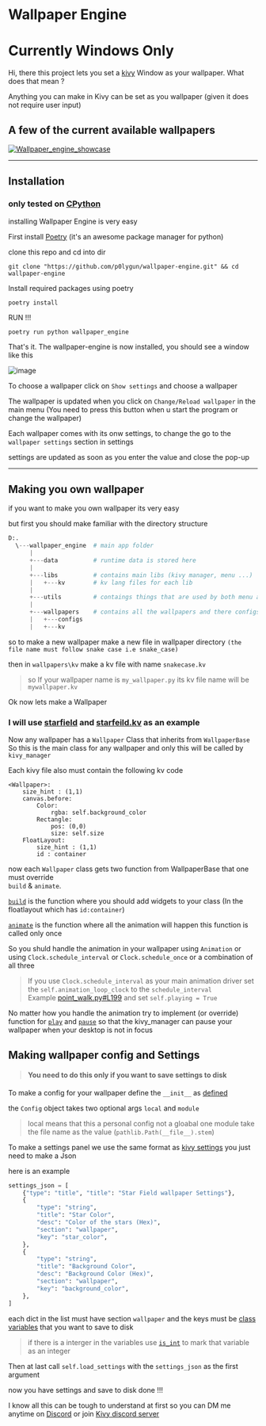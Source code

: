 # Wallpaper Engine
# Currently Windows Only
Hi, there this project lets you set a [kivy](https://kivy.org/) Window as your wallpaper. What does that mean ?

Anything you can make in Kivy can be set as you wallpaper (given it does not require user input)

## A few of the current available wallpapers
[![Wallpaper_engine_showcase](https://i.imgur.com/rnKPpAo.png)](https://youtu.be/MnW2TFL00b8)

------------

## Installation  

### only tested on [CPython](https://www.python.org/)

installing Wallpaper Engine  is very easy

First install [Poetry](https://python-poetry.org/) (it's an awesome package manager for python)  

  clone this repo and cd into dir

	git clone "https://github.com/p0lygun/wallpaper-engine.git" && cd wallpaper-engine

  Install required packages using poetry

	poetry install  

  RUN !!!

	poetry run python wallpaper_engine  


That's it. The wallpaper-engine is now installed, you should see a window like this  

![image](https://user-images.githubusercontent.com/22869882/134038091-7ec94b3a-501e-458c-830c-80a9c05b34d9.png)

To choose a wallpaper click on `Show settings` and choose a wallpaper

The wallpaper is updated when you click on `Change/Reload wallpaper` in the main menu (You need to press this button when u start the program or change the wallpaper)

Each wallpaper comes with its onw settings, to change the go to the `wallpaper settings` section in settings  

settings are updated as soon as you enter the value and close the pop-up  

------------

## Making you own wallpaper

if you want to make you own wallpaper its very easy  

but first you should make familiar with the directory structure  

```py
D:.
  \---wallpaper_engine  # main app folder
      |
      +---data          # runtime data is stored here
      |
      +---libs          # contains main libs (kivy manager, menu ...)
      |   +---kv        # kv lang files for each lib
      |
      +---utils         # contaings things that are used by both menu and kivy manager
      |
      +---wallpapers    # contains all the wallpapers and there configs, and kv lang files
      |   +---configs
      |   +---kv
```
so to make a new wallpaper make a new file in wallpaper directory `(the file name must follow snake case i.e snake_case)`  

then in `wallpapers\kv` make a kv file with name `snakecase.kv`

> so If your wallpaper name is `my_wallpaper.py` its kv file name will be `mywallpaper.kv`

Ok  now lets make a Wallpaper

### I will use [starfield](https://github.com/p0lygun/wallpaper-engine/blob/main/wallpaper_engine/wallpapers/starfield.py) and [starfeild.kv](https://github.com/p0lygun/wallpaper-engine/blob/main/wallpaper_engine/wallpapers/kv/starfield.kv) as an example

Now any wallpaper has a `Wallpaper` Class that inherits from `WallpaperBase`
So this is the main class for any wallpaper and only this will be called by `kivy_manager`

Each kivy file also must contain the following kv code
```
<Wallpaper>:
    size_hint : (1,1)
    canvas.before:
        Color:
            rgba: self.background_color
        Rectangle:
            pos: (0,0)
            size: self.size
    FloatLayout:
        size_hint : (1,1)
        id : container
```

now each `Wallpaper` class gets two function from WallpaperBase that one must override  
`build` & `animate`.  

[`build`](https://github.com/p0lygun/wallpaper-engine/blob/main/wallpaper_engine/wallpapers/starfield.py#L80) is the function where you should add widgets to your class (In the floatlayout which has `id:container`)  

[`animate`](https://github.com/p0lygun/wallpaper-engine/blob/main/wallpaper_engine/wallpapers/starfield.py#L61) is the function where all the animation will happen this function is called only once  

So you shuld handle the animation in your wallpaper using `Animation` or using `Clock.schedule_interval` or `Clock.schedule_once` or a combination of all three

>If you use `Clock.schedule_interval` as your main animation driver set the `self.animation_loop_clock` to the `schedule_interval`  
>Example [point_walk.py#L199](https://github.com/p0lygun/wallpaper-engine/blob/main/wallpaper_engine/wallpapers/point_walk.py#L199)
>and set `self.playing = True`

No matter how you handle the animation try to implement (or override) function for [`play`](https://github.com/p0lygun/wallpaper-engine/blob/main/wallpaper_engine/wallpapers/point_walk.py#L230) and [`pause`](https://github.com/p0lygun/wallpaper-engine/blob/main/wallpaper_engine/wallpapers/point_walk.py#L225) so that the kivy_manager can pause your wallpaper when your desktop is not in focus

## Making wallpaper config and Settings

> #### You need to do this only if you want to save settings to disk

To make a config for your wallpaper
define the `__init__` as [defined](https://github.com/p0lygun/wallpaper-engine/blob/main/wallpaper_engine/wallpapers/starfield.py#L55)

the `Config` object takes two optional args `local` and `module`

> local means that this a personal config not a gloabal one
> module take the file name as the value (`pathlib.Path(__file__).stem`)

To make a settings panel we use the same format as [kivy settings](https://kivy.org/doc/stable/api-kivy.uix.settings.html#create-a-panel-from-json)
you just need to make a Json

here is an example
```py
settings_json = [
    {"type": "title", "title": "Star Field wallpaper Settings"},
    {
        "type": "string",
        "title": "Star Color",
        "desc": "Color of the stars (Hex)",
        "section": "wallpaper",
        "key": "star_color",
    },
    {
        "type": "string",
        "title": "Background Color",
        "desc": "Background Color (Hex)",
        "section": "wallpaper",
        "key": "background_color",
    },
]
```
each dict in the list must have section `wallpaper` and the keys must be [class variables](https://github.com/p0lygun/wallpaper-engine/blob/main/wallpaper_engine/wallpapers/starfield.py#L48) that you want to save to disk

>if there is a interger in the variables use [`is_int`](https://github.com/p0lygun/wallpaper-engine/blob/main/wallpaper_engine/wallpapers/point_walk.py#L62) to mark that variable as an integer

Then at last call `self.load_settings` with the `settings_json` as the first argument

now you have settings and save to disk done !!!

I know all this can be tough to understand at first so you can DM me anytime on [Discord](https://discord.com/users/338947895665360898) or join [Kivy discord server](https://chat.kivy.org)
